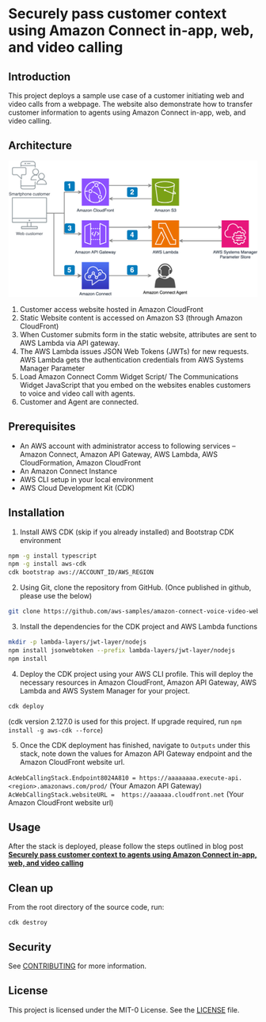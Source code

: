# Securely pass customer context using Amazon Connect in-app, web, and video calling

## Introduction
This project deploys a sample use case of a customer initiating web and video calls from a webpage. The website also demonstrate how to transfer customer information to agents using Amazon Connect in-app, web, and video calling.


## Architecture
![Architecture Diagram](./architecture.png)


1. Customer access website hosted in Amazon CloudFront
2. Static Website content is accessed on Amazon S3 (through Amazon CloudFront)
3. When Customer submits form in the static website, attributes are sent to AWS Lambda via API gateway.
4. The AWS Lambda issues JSON Web Tokens (JWTs) for new requests. AWS Lambda gets the authentication credentials from AWS Systems Manager Parameter
5. Load Amazon Connect Comm Widget Script/ The Communications Widget JavaScript that you embed on the websites enables customers to voice and video call with agents.
6. Customer and Agent are connected.


## Prerequisites

-  An AWS account with administrator access to following services – Amazon Connect, Amazon API Gateway, AWS Lambda, AWS CloudFormation, Amazon CloudFront 
-  An Amazon Connect Instance
-  AWS CLI setup in your local environment
-  AWS Cloud Development Kit (CDK)


## Installation

1. Install AWS CDK (skip if you already installed) and Bootstrap CDK environment
```bash
npm -g install typescript
npm -g install aws-cdk
cdk bootstrap aws://ACCOUNT_ID/AWS_REGION
```

2. Using Git, clone the repository from GitHub.
(Once published in github, please use the below)
```bash
git clone https://github.com/aws-samples/amazon-connect-voice-video-web-calling.git
```

3. Install the dependencies for the CDK project and AWS Lambda functions

```bash
mkdir -p lambda-layers/jwt-layer/nodejs
npm install jsonwebtoken --prefix lambda-layers/jwt-layer/nodejs
npm install
```

4. Deploy the CDK project using your AWS CLI profile. This will deploy the necessary resources in Amazon CloudFront, Amazon API Gateway, AWS Lambda and AWS System Manager for your project.

```bash
cdk deploy
```

(cdk version 2.127.0 is used for this project. If upgrade required, run `npm install -g aws-cdk --force`)

5. Once the CDK deployment has finished, navigate to `Outputs` under this stack, note down the values for Amazon API Gateway endpoint and the Amazon CloudFront website url.

`AcWebCallingStack.Endpoint8024A810 = https://aaaaaaaa.execute-api.<region>.amazonaws.com/prod/` (Your Amazon API Gateway)
`AcWebCallingStack.websiteURL =  https://aaaaaa.cloudfront.net` (Your Amazon CloudFront  website url)

## Usage
After the stack is deployed, please follow the steps outlined in blog post [**Securely pass customer context to agents using Amazon Connect in-app, web, and video calling**](https://aws.amazon.com/blogs/contact-center/securely-pass-the-customer-information-to-agent-using-amazon-connect-in-app-web-and-video-calling/)

## Clean up
From the root directory of the source code, run:
```
cdk destroy
```

## Security
See [CONTRIBUTING](CONTRIBUTING.md#security-issue-notifications) for more information.

## License
This project is licensed under the MIT-0 License. See the [LICENSE](LICENSE) file.
